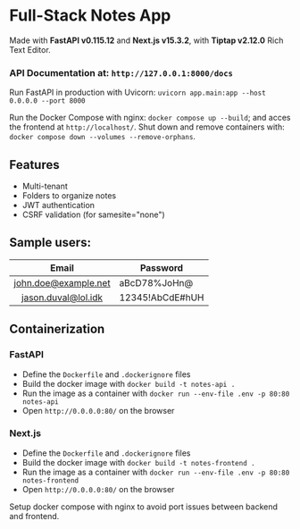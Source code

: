 # Full-Stack Notes App
Made with **FastAPI v0.115.12** and **Next.js v15.3.2**, with **Tiptap v2.12.0** Rich Text Editor.
### API Documentation at: `http://127.0.0.1:8000/docs`

Run FastAPI in production with Uvicorn: `uvicorn app.main:app --host 0.0.0.0 --port 8000`

Run the Docker Compose with nginx: `docker compose up --build`; and acces the frontend at `http://localhost/`.
Shut down and remove containers with: `docker compose down --volumes --remove-orphans`.


## Features
- Multi-tenant
- Folders to organize notes
- JWT authentication
- CSRF validation (for samesite="none")

## Sample users:

| Email | Password |
|:-------:|----------|
| john.doe@example.net | aBcD78%JoHn@ |
| jason.duval@lol.idk | 12345!AbCdE#hUH |


## Containerization
### FastAPI
- Define the `Dockerfile` and `.dockerignore` files
- Build the docker image with `docker build -t notes-api .`
- Run the image as a container with `docker run --env-file .env -p 80:80 notes-api`
- Open `http://0.0.0.0:80/` on the browser
  
### Next.js
- Define the `Dockerfile` and `.dockerignore` files
- Build the docker image with `docker build -t notes-frontend .`
- Run the image as a container with `docker run --env-file .env -p 80:80 notes-frontend`
- Open `http://0.0.0.0:80/` on the browser

Setup docker compose with nginx to avoid port issues between backend and frontend.
